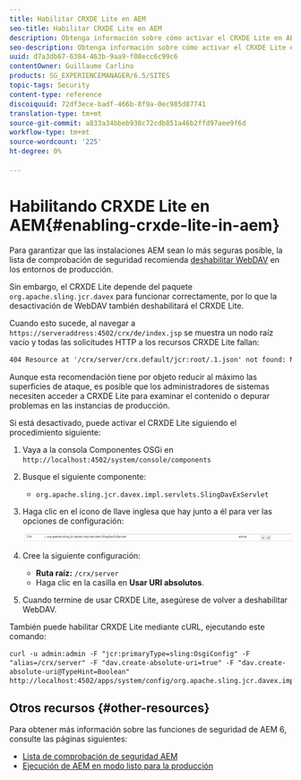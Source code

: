 ```yaml
---
title: Habilitar CRXDE Lite en AEM
seo-title: Habilitar CRXDE Lite en AEM
description: Obtenga información sobre cómo activar el CRXDE Lite en AEM.
seo-description: Obtenga información sobre cómo activar el CRXDE Lite en AEM.
uuid: d7a3db67-6384-463b-9aa9-f08ecc6c99c6
contentOwner: Guillaume Carlino
products: SG_EXPERIENCEMANAGER/6.5/SITES
topic-tags: Security
content-type: reference
discoiquuid: 72df3ece-badf-466b-8f9a-0ec985d87741
translation-type: tm+mt
source-git-commit: a833a34bbeb938c72cdb851a46b2ffd97aee9f6d
workflow-type: tm+mt
source-wordcount: '225'
ht-degree: 0%

---
```



# Habilitando CRXDE Lite en AEM{#enabling-crxde-lite-in-aem}

Para garantizar que las instalaciones AEM sean lo más seguras posible, la lista de comprobación de seguridad recomienda [deshabilitar WebDAV](/help/sites-administering/security-checklist.md#disable-webdav) en los entornos de producción.

Sin embargo, el CRXDE Lite depende del paquete `org.apache.sling.jcr.davex` para funcionar correctamente, por lo que la desactivación de WebDAV también deshabilitará el CRXDE Lite.

Cuando esto sucede, al navegar a `https://serveraddress:4502/crx/de/index.jsp` se muestra un nodo raíz vacío y todas las solicitudes HTTP a los recursos CRXDE Lite fallan:

```xml
404 Resource at '/crx/server/crx.default/jcr:root/.1.json' not found: No resource found
```

Aunque esta recomendación tiene por objeto reducir al máximo las superficies de ataque, es posible que los administradores de sistemas necesiten acceder a CRXDE Lite para examinar el contenido o depurar problemas en las instancias de producción.

Si está desactivado, puede activar el CRXDE Lite siguiendo el procedimiento siguiente:

1. Vaya a la consola Componentes OSGi en `http://localhost:4502/system/console/components`
1. Busque el siguiente componente:

   * `org.apache.sling.jcr.davex.impl.servlets.SlingDavExServlet`

1. Haga clic en el icono de llave inglesa que hay junto a él para ver las opciones de configuración:

   ![chlimage_1-80](assets/chlimage_1-80a.png)

1. Cree la siguiente configuración:

   * **Ruta raíz:** `/crx/server`
   * Haga clic en la casilla en **Usar URI absolutos**.

1. Cuando termine de usar CRXDE Lite, asegúrese de volver a deshabilitar WebDAV.

También puede habilitar CRXDE Lite mediante cURL, ejecutando este comando:

```shell
curl -u admin:admin -F "jcr:primaryType=sling:OsgiConfig" -F "alias=/crx/server" -F "dav.create-absolute-uri=true" -F "dav.create-absolute-uri@TypeHint=Boolean" http://localhost:4502/apps/system/config/org.apache.sling.jcr.davex.impl.servlets.SlingDavExServlet
```

## Otros recursos {#other-resources}

Para obtener más información sobre las funciones de seguridad de AEM 6, consulte las páginas siguientes:

* [Lista de comprobación de seguridad AEM](/help/sites-administering/security-checklist.md)
* [Ejecución de AEM en modo listo para la producción](/help/sites-administering/production-ready.md)

